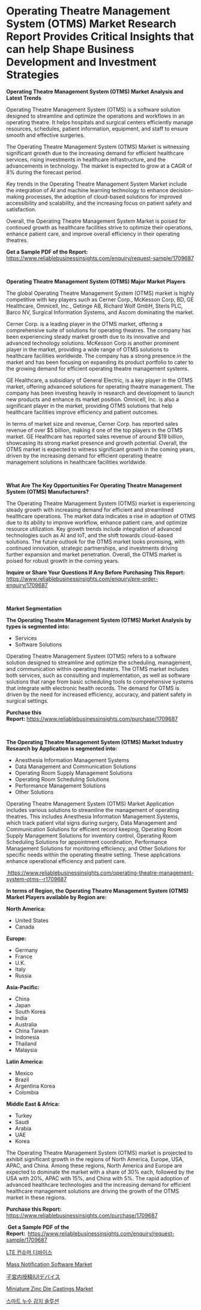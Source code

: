 <p><h1>Operating Theatre Management System (OTMS) Market Research Report Provides Critical Insights that can help Shape Business Development and Investment Strategies</h1></p><p><strong>Operating Theatre Management System (OTMS) Market Analysis and Latest Trends</strong></p>
<p><p>Operating Theatre Management System (OTMS) is a software solution designed to streamline and optimize the operations and workflows in an operating theatre. It helps hospitals and surgical centers efficiently manage resources, schedules, patient information, equipment, and staff to ensure smooth and effective surgeries.</p><p>The Operating Theatre Management System (OTMS) Market is witnessing significant growth due to the increasing demand for efficient healthcare services, rising investments in healthcare infrastructure, and the advancements in technology. The market is expected to grow at a CAGR of 8% during the forecast period.</p><p>Key trends in the Operating Theatre Management System Market include the integration of AI and machine learning technology to enhance decision-making processes, the adoption of cloud-based solutions for improved accessibility and scalability, and the increasing focus on patient safety and satisfaction.</p><p>Overall, the Operating Theatre Management System Market is poised for continued growth as healthcare facilities strive to optimize their operations, enhance patient care, and improve overall efficiency in their operating theatres.</p></p>
<p><strong>Get a Sample PDF of the Report:&nbsp;</strong> <a href="https://www.reliablebusinessinsights.com/enquiry/request-sample/1709687">https://www.reliablebusinessinsights.com/enquiry/request-sample/1709687</a></p>
<p>&nbsp;</p>
<p><strong>Operating Theatre Management System (OTMS) Major Market Players</strong></p>
<p><p>The global Operating Theatre Management System (OTMS) market is highly competitive with key players such as Cerner Corp., McKesson Corp, BD, GE Healthcare, Omnicell, Inc., Getinge AB, Richard Wolf GmbH, Steris PLC, Barco NV, Surgical Information Systems, and Ascom dominating the market.</p><p>Cerner Corp. is a leading player in the OTMS market, offering a comprehensive suite of solutions for operating theatres. The company has been experiencing steady market growth due to its innovative and advanced technology solutions. McKesson Corp is another prominent player in the market, providing a wide range of OTMS solutions to healthcare facilities worldwide. The company has a strong presence in the market and has been focusing on expanding its product portfolio to cater to the growing demand for efficient operating theatre management systems.</p><p>GE Healthcare, a subsidiary of General Electric, is a key player in the OTMS market, offering advanced solutions for operating theatre management. The company has been investing heavily in research and development to launch new products and enhance its market position. Omnicell, Inc. is also a significant player in the market, providing OTMS solutions that help healthcare facilities improve efficiency and patient outcomes.</p><p>In terms of market size and revenue, Cerner Corp. has reported sales revenue of over $5 billion, making it one of the top players in the OTMS market. GE Healthcare has reported sales revenue of around $19 billion, showcasing its strong market presence and growth potential. Overall, the OTMS market is expected to witness significant growth in the coming years, driven by the increasing demand for efficient operating theatre management solutions in healthcare facilities worldwide.</p></p>
<p>&nbsp;</p>
<p><strong>What Are The Key Opportunities For Operating Theatre Management System (OTMS) Manufacturers?</strong></p>
<p><p>The Operating Theatre Management System (OTMS) market is experiencing steady growth with increasing demand for efficient and streamlined healthcare operations. The market data indicates a rise in adoption of OTMS due to its ability to improve workflow, enhance patient care, and optimize resource utilization. Key growth trends include integration of advanced technologies such as AI and IoT, and the shift towards cloud-based solutions. The future outlook for the OTMS market looks promising, with continued innovation, strategic partnerships, and investments driving further expansion and market penetration. Overall, the OTMS market is poised for robust growth in the coming years.</p></p>
<p><strong>Inquire or Share Your Questions If Any Before Purchasing This Report:</strong> <a href="https://www.reliablebusinessinsights.com/enquiry/pre-order-enquiry/1709687">https://www.reliablebusinessinsights.com/enquiry/pre-order-enquiry/1709687</a></p>
<p>&nbsp;</p>
<p><strong>Market Segmentation</strong></p>
<p><strong>The Operating Theatre Management System (OTMS) Market Analysis by types is segmented into:</strong></p>
<p><ul><li>Services</li><li>Software Solutions</li></ul></p>
<p><p>Operating Theatre Management System (OTMS) refers to a software solution designed to streamline and optimize the scheduling, management, and communication within operating theaters. The OTMS market includes both services, such as consulting and implementation, as well as software solutions that range from basic scheduling tools to comprehensive systems that integrate with electronic health records. The demand for OTMS is driven by the need for increased efficiency, accuracy, and patient safety in surgical settings.</p></p>
<p><strong>Purchase this Report:&nbsp;</strong><a href="https://www.reliablebusinessinsights.com/purchase/1709687">https://www.reliablebusinessinsights.com/purchase/1709687</a></p>
<p>&nbsp;</p>
<p><strong>The Operating Theatre Management System (OTMS) Market Industry Research by Application is segmented into:</strong></p>
<p><ul><li>Anesthesia Information Management Systems</li><li>Data Management and Communication Solutions</li><li>Operating Room Supply Management Solutions</li><li>Operating Room Scheduling Solutions</li><li>Performance Management Solutions</li><li>Other Solutions</li></ul></p>
<p><p>Operating Theatre Management System (OTMS) Market Application includes various solutions to streamline the management of operating theatres. This includes Anesthesia Information Management Systems, which track patient vital signs during surgery, Data Management and Communication Solutions for efficient record keeping, Operating Room Supply Management Solutions for inventory control, Operating Room Scheduling Solutions for appointment coordination, Performance Management Solutions for monitoring efficiency, and Other Solutions for specific needs within the operating theatre setting. These applications enhance operational efficiency and patient care.</p></p>
<p><a href="https://www.reliablebusinessinsights.com/operating-theatre-management-system-otms--r1709687">&nbsp;https://www.reliablebusinessinsights.com/operating-theatre-management-system-otms--r1709687</a></p>
<p><strong>In terms of Region, the Operating Theatre Management System (OTMS) Market Players available by Region are:</strong></p>
<p>
    <p> <strong> North America: </strong>
        <ul>
            <li>United States</li>
            <li>Canada</li>
        </ul>
        </p> 
    <p> <strong> Europe: </strong>
        <ul>
            <li>Germany</li>
            <li>France</li>
            <li>U.K.</li>
            <li>Italy</li>
            <li>Russia</li>
        </ul>
        </p> 
    <p> <strong> Asia-Pacific: </strong>
        <ul>
            <li>China</li>
            <li>Japan</li>
            <li>South Korea</li>
            <li>India</li>
            <li>Australia</li>
            <li>China Taiwan</li>
            <li>Indonesia</li>
            <li>Thailand</li>
            <li>Malaysia</li>
        </ul>
        </p> 
    <p> <strong> Latin America: </strong>
        <ul>
            <li>Mexico</li>
            <li>Brazil</li>
            <li>Argentina Korea</li>
            <li>Colombia</li>
        </ul>
        </p> 
    <p> <strong> Middle East & Africa: </strong>
        <ul>
            <li>Turkey</li>
            <li>Saudi</li>
            <li>Arabia</li>
            <li>UAE</li>
            <li>Korea</li>
        </ul>
    </p>
    </p>
<p><p>The Operating Theatre Management System (OTMS) market is projected to exhibit significant growth in the regions of North America, Europe, USA, APAC, and China. Among these regions, North America and Europe are expected to dominate the market with a share of 30% each, followed by the USA with 20%, APAC with 15%, and China with 5%. The rapid adoption of advanced healthcare technologies and the increasing demand for efficient healthcare management solutions are driving the growth of the OTMS market in these regions.</p></p>
<p><strong>Purchase this Report: </strong><a href="https://www.reliablebusinessinsights.com/purchase/1709687">https://www.reliablebusinessinsights.com/purchase/1709687</a></p>
<p>&nbsp;<strong>Get a Sample PDF of the Report:&nbsp;&nbsp;</strong><a href="https://www.reliablebusinessinsights.com/enquiry/request-sample/1709687">https://www.reliablebusinessinsights.com/enquiry/request-sample/1709687</a></p>
<p><strong></strong></p>
<p><p><a href="https://github.com/bunxhcci35271755/Market-Research-Report-List-2/blob/main/9649821123322.md">LTE 컨슈머 디바이스</a></p><p><a href="https://github.com/PeterParrish5/Market-Research-Report-List-5/blob/main/mass-notification-software-market.md">Mass Notification Software Market</a></p><p><a href="https://github.com/TysonKub/Market-Research-Report-List-1/blob/main/4941916126039.md">子宮内授精IUIデバイス</a></p><p><a href="https://github.com/jhcraigie/Market-Research-Report-List-3/blob/main/miniature-zinc-die-castings-market.md">Miniature Zinc Die Castings Market</a></p><p><a href="https://github.com/shade463/Market-Research-Report-List-1/blob/main/2931778110158.md">스마트 누수 감지 솔루션</a></p></p>